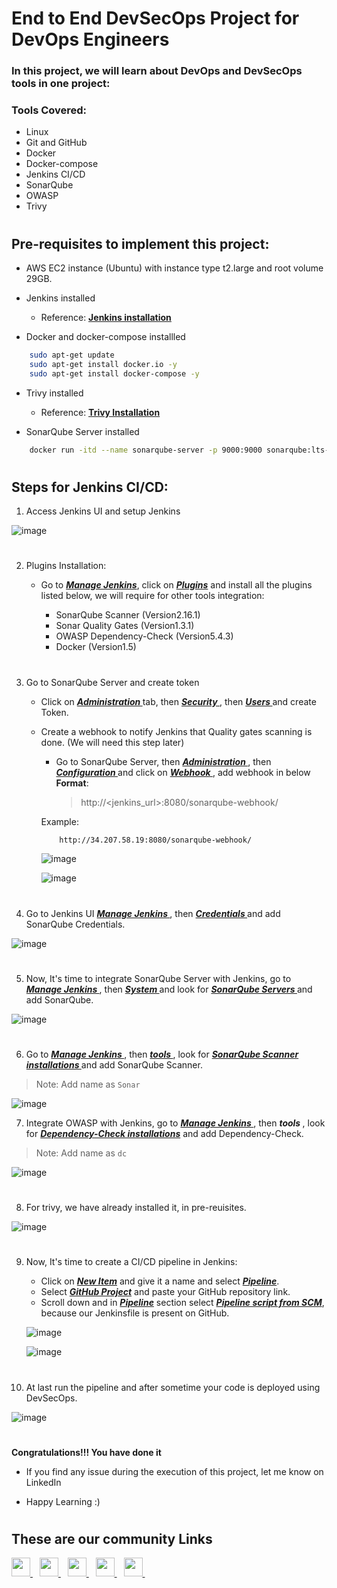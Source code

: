 # End to End DevSecOps Project for DevOps Engineers

### In this project, we will learn about DevOps and DevSecOps tools in one project:

### Tools Covered:

- Linux
- Git and GitHub
- Docker
- Docker-compose
- Jenkins CI/CD
- SonarQube
- OWASP
- Trivy

#

## Pre-requisites to implement this project:

- AWS EC2 instance (Ubuntu) with instance type t2.large and root volume 29GB.

- Jenkins installed <br>

  - Reference: <b><a href="https://www.jenkins.io/doc/book/installing/linux/#long-term-support-release"><u> Jenkins installation </a></u></b>

- Docker and docker-compose installled

```bash
    sudo apt-get update
    sudo apt-get install docker.io -y
    sudo apt-get install docker-compose -y
```

- Trivy installed <br>

  - Reference: <b> <a href="https://github.com/DevMadhup/Trivy_Installation_and_implementation/blob/main/README.md"><u>Trivy Installation</a></u></b>

- SonarQube Server installed

```bash
    docker run -itd --name sonarqube-server -p 9000:9000 sonarqube:lts-community
```

#

## Steps for Jenkins CI/CD:

1.  Access Jenkins UI and setup Jenkins

![image](https://github.com/DevMadhup/node-todo-cicd/assets/121779953/1eec417e-95ab-4497-ad31-443ecd6b999e)

#

2.  Plugins Installation:

    - Go to <b><i><u>Manage Jenkins</u></i></b>, click on <b><i><u>Plugins</u></i></b> and install all the plugins listed below, we will require for other tools integration:

      - SonarQube Scanner (Version2.16.1)
      - Sonar Quality Gates (Version1.3.1)
      - OWASP Dependency-Check (Version5.4.3)
      - Docker (Version1.5)

#

3. Go to SonarQube Server and create token

   - Click on <b><i><u> Administration </u></i></b> tab, then <b><i><u> Security </u></i></b>, then <b><i><u> Users </u></i></b> and create Token.
   - Create a webhook to notify Jenkins that Quality gates scanning is done. (We will need this step later)

     - Go to SonarQube Server, then <b><i><u> Administration </u></i></b>, then <b><i><u> Configuration </u></i></b> and click on <b><i><u> Webhook </u></i></b>, add webhook in below <b>Format</b>:
       > http://<jenkins_url>:8080/sonarqube-webhook/

     Example:

     ```bash
         http://34.207.58.19:8080/sonarqube-webhook/
     ```

     ![image](https://github.com/DevMadhup/node-todo-cicd/assets/121779953/b9ef2301-b8ff-46f4-a457-6345d5e2dab6)

     ![image](https://github.com/DevMadhup/node-todo-cicd/assets/121779953/08a33164-f6a6-4c5d-8a34-7091cf8a5745)

#

4. Go to Jenkins UI <b><i><u> Manage Jenkins </u></i></b>, then <b><i><u> Credentials </u></i></b> and add SonarQube Credentials.

![image](https://github.com/DevMadhup/node-todo-cicd/assets/121779953/f6db72ec-7d8c-4f4c-ae7a-55d99dd20ce9)

#

5. Now, It's time to integrate SonarQube Server with Jenkins, go to <b><i><u> Manage Jenkins </u></i></b>, then <b><i><u> System </u></i></b> and look for <b><i><u> SonarQube Servers </u></i></b> and add SonarQube.

![image](https://github.com/DevMadhup/node-todo-cicd/assets/121779953/54849cb2-fe56-4acd-972d-3057a0eb3deb)

#

6. Go to <b><i><u> Manage Jenkins </u></i></b>, then <b><i><u> tools </u></i></b>, look for <b><i><u> SonarQube Scanner installations </u></i></b> and add SonarQube Scanner.

> Note: Add name as `Sonar`

![image](https://github.com/DevMadhup/node-todo-cicd/assets/121779953/1fe926f6-a844-42d4-bce4-62193dde6640)

7. Integrate OWASP with Jenkins, go to <b><i><u> Manage Jenkins </u></i></b>, then <b><i> tools </i></b>, look for <b><i><u>Dependency-Check installations</u></i></b> and add Dependency-Check.

> Note: Add name as `dc`

![image](https://github.com/DevMadhup/node-todo-cicd/assets/121779953/14516995-0c96-4110-bb96-97a37a9fe57d)

#

8. For trivy, we have already installed it, in pre-reuisites.

![image](https://github.com/DevMadhup/node-todo-cicd/assets/121779953/0fcd1620-bd64-4286-bc13-f6652d4527c6)

#

9. Now, It's time to create a CI/CD pipeline in Jenkins:

   - Click on <b><i><u>New Item</u></i></b> and give it a name and select <b><i><u>Pipeline</u></i></b>.
   - Select <b><i><u>GitHub Project</u></i></b> and paste your GitHub repository link.
   - Scroll down and in <b><i><u>Pipeline</u></i></b> section select <b><i><u>Pipeline script from SCM</u></i></b>, because our Jenkinsfile is present on GitHub.

   ![image](https://github.com/DevMadhup/node-todo-cicd/assets/121779953/39af1b22-28aa-4e36-b98c-0e7f120b5fbf)

   ![image](https://github.com/DevMadhup/node-todo-cicd/assets/121779953/b7153556-f847-40ee-9a98-ff3609930abd)

#

10. At last run the pipeline and after sometime your code is deployed using DevSecOps.

![image](https://github.com/DevMadhup/node-todo-cicd/assets/121779953/f566d980-82ee-4ad6-9ff3-cb970885560e)

#

<b>Congratulations!!! You have done it</b>

- If you find any issue during the execution of this project, let me know on LinkedIn

- Happy Learning :)

#

## These are our community Links

  <a href="https://discord.com/channels/824622549182185493/824622550327623692">
    <img width="30px" src="https://www.vectorlogo.zone/logos/discordapp/discordapp-tile.svg" />
  </a>&ensp;
    <a href="https://t.me/rakibulinux">
    <img width="30px" src="https://www.vectorlogo.zone/logos/telegram/telegram-icon.svg" />
  </a> 
  </a>&ensp;

  <a href="https://www.linkedin.com/in/shubhamlondhe1996/">
    <img width="30px" src="https://www.vectorlogo.zone/logos/linkedin/linkedin-icon.svg" />
  </a>&ensp;

 <a href="https://www.youtube.com/@rakibulinux">
  <img width="30px" src="https://i.pinimg.com/originals/46/02/cb/4602cbc18967da9c1eba7452905cd99b.png" />
  </a>&ensp;

  <a href="https://chat.whatsapp.com/FvRlAAZVxUhCUSZ0Y1s7KY">
  <img width="30px" src="https://www.vectorlogo.zone/logos/whatsapp/whatsapp-icon.svg" />
</a>&ensp;
